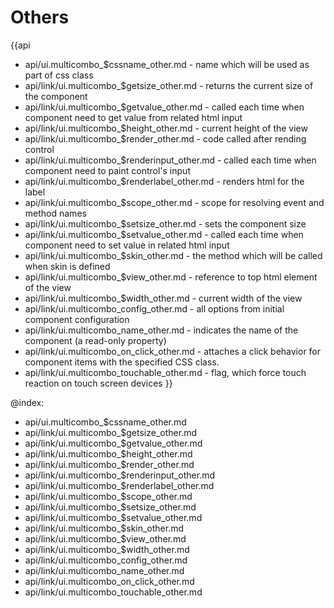 Others
=======

{{api
- api/ui.multicombo_$cssname_other.md - name which will be used as part of css class
- api/link/ui.multicombo_$getsize_other.md - returns the current size of the component
- api/link/ui.multicombo_$getvalue_other.md - called each time when component need to get value from related html input
- api/link/ui.multicombo_$height_other.md - current height of the view
- api/link/ui.multicombo_$render_other.md - code called after rending control
- api/link/ui.multicombo_$renderinput_other.md - called each time when component need to paint control's input
- api/link/ui.multicombo_$renderlabel_other.md - renders html for the label
- api/link/ui.multicombo_$scope_other.md - scope for resolving event and method names
- api/link/ui.multicombo_$setsize_other.md - sets the component size
- api/link/ui.multicombo_$setvalue_other.md - called each time when component need to set value in related html input
- api/link/ui.multicombo_$skin_other.md - the method which will be called when skin is defined
- api/link/ui.multicombo_$view_other.md - reference to top html element of the view
- api/link/ui.multicombo_$width_other.md - current width of the view
- api/link/ui.multicombo_config_other.md - all options from initial component configuration
- api/link/ui.multicombo_name_other.md - indicates the name of the component (a read-only property)
- api/link/ui.multicombo_on_click_other.md - attaches a click behavior for component items with the specified CSS class.
- api/link/ui.multicombo_touchable_other.md - flag, which force touch reaction on touch screen devices
}}

@index:
- api/ui.multicombo_$cssname_other.md
- api/link/ui.multicombo_$getsize_other.md
- api/link/ui.multicombo_$getvalue_other.md
- api/link/ui.multicombo_$height_other.md
- api/link/ui.multicombo_$render_other.md
- api/link/ui.multicombo_$renderinput_other.md
- api/link/ui.multicombo_$renderlabel_other.md
- api/link/ui.multicombo_$scope_other.md
- api/link/ui.multicombo_$setsize_other.md
- api/link/ui.multicombo_$setvalue_other.md
- api/link/ui.multicombo_$skin_other.md
- api/link/ui.multicombo_$view_other.md
- api/link/ui.multicombo_$width_other.md
- api/link/ui.multicombo_config_other.md
- api/link/ui.multicombo_name_other.md
- api/link/ui.multicombo_on_click_other.md
- api/link/ui.multicombo_touchable_other.md


